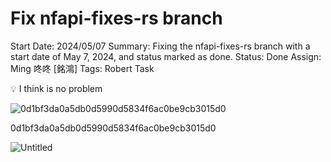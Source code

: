 # Fix nfapi-fixes-rs branch

Start Date: 2024/05/07
Summary: Fixing the nfapi-fixes-rs branch with a start date of May 7, 2024, and status marked as done.
Status: Done
Assign: Ming 咚咚 [銘鴻]
Tags: Robert Task

<aside>
💡 I think is no problem

</aside>

![0d1bf3da0a5db0d5990d5834f6ac0be9cb3015d0](Untitled%2024.png)

0d1bf3da0a5db0d5990d5834f6ac0be9cb3015d0

![Untitled](Untitled%2025.png)